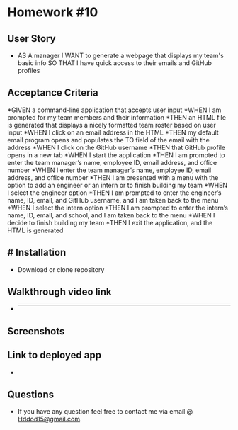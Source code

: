 

# Homework #10
 
 
 ## 
 
## User Story
 
* AS A manager
I WANT to generate a webpage that displays my team's basic info
SO THAT I have quick access to their emails and GitHub profiles


## Acceptance Criteria
*GIVEN a command-line application that accepts user input
*WHEN I am prompted for my team members and their information
*THEN an HTML file is generated that displays a nicely formatted team roster based on user input
*WHEN I click on an email address in the HTML
*THEN my default email program opens and populates the TO field of the email with the address
*WHEN I click on the GitHub username
*THEN that GitHub profile opens in a new tab
*WHEN I start the application
*THEN I am prompted to enter the team manager’s name, employee ID, email address, and office number
*WHEN I enter the team manager’s name, employee ID, email address, and office number
*THEN I am presented with a menu with the option to add an engineer or an intern or to finish building my team
*WHEN I select the engineer option
*THEN I am prompted to enter the engineer’s name, ID, email, and GitHub username, and I am taken back to the menu
*WHEN I select the intern option
*THEN I am prompted to enter the intern’s name, ID, email, and school, and I am taken back to the menu
*WHEN I decide to finish building my team
*THEN I exit the application, and the HTML is generated


## # Installation

* Download or clone repository


## Walkthrough video link

* ----


## Screenshots


## Link to deployed app

* 

## Questions

*  If you have any question feel free to contact me via email @ Hddod15@gmail.com.

